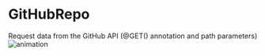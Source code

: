 # GitHubRepo
Request data from the GitHub API (@GET() annotation and path parameters)
<br>![animation](https://user-images.githubusercontent.com/20156577/30784768-6d6df09a-a164-11e7-8825-42fcb5581ac5.gif)

